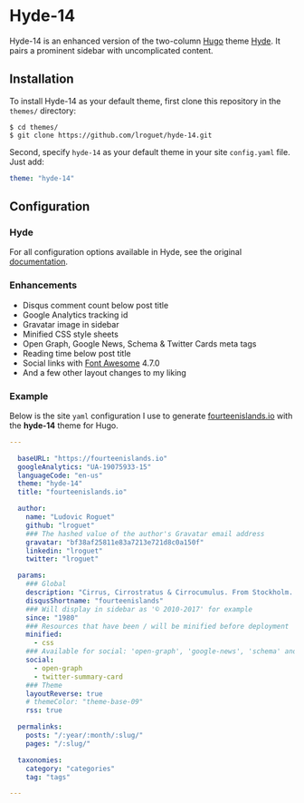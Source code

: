 # Hyde-14
Hyde-14 is an enhanced version of the two-column [Hugo](https://gohugo.io) theme [Hyde](https://github.com/spf13/hyde). It pairs a prominent sidebar with uncomplicated content.

## Installation
To install Hyde-14 as your default theme, first clone this repository in the `themes/` directory:

    $ cd themes/
    $ git clone https://github.com/lroguet/hyde-14.git

Second, specify `hyde-14` as your default theme in your site `config.yaml` file. Just add:

```yaml
theme: "hyde-14"
```   

## Configuration
### Hyde
For all configuration options available in Hyde, see the original [documentation](https://github.com/spf13/hyde#options).

### Enhancements

- Disqus comment count below post title
- Google Analytics tracking id
- Gravatar image in sidebar
- Minified CSS style sheets
- Open Graph, Google News, Schema & Twitter Cards meta tags
- Reading time below post title
- Social links with [Font Awesome](http://fontawesome.io/) 4.7.0
- And a few other layout changes to my liking

### Example
Below is the site `yaml` configuration I use to generate [fourteenislands.io](https://fourteenislands.io) with the **hyde-14** theme for Hugo.

```yaml
---

  baseURL: "https://fourteenislands.io"
  googleAnalytics: "UA-19075933-15"
  languageCode: "en-us"
  theme: "hyde-14"
  title: "fourteenislands.io"

  author:
    name: "Ludovic Roguet"
    github: "lroguet"
    ### The hashed value of the author's Gravatar email address
    gravatar: "bf38af25811e83a7213e721d8c0a150f"
    linkedin: "lroguet"
    twitter: "lroguet"

  params:
    ### Global
    description: "Cirrus, Cirrostratus & Cirrocumulus. From Stockholm. With Love."
    disqusShortname: "fourteenislands"
    ### Will display in sidebar as '© 2010-2017' for example
    since: "1980"
    ### Resources that have been / will be minified before deployment
    minified:
      - css
    ### Available for social: 'open-graph', 'google-news', 'schema' and 'twitter-summary-card'
    social:
      - open-graph
      - twitter-summary-card
    ### Theme
    layoutReverse: true
    # themeColor: "theme-base-09"
    rss: true

  permalinks:
    posts: "/:year/:month/:slug/"
    pages: "/:slug/"

  taxonomies:
    category: "categories"
    tag: "tags"

---
```
